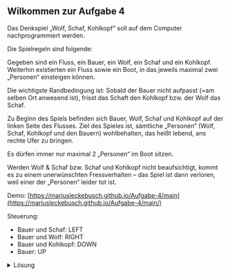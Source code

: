 ## Wilkommen zur Aufgabe 4

Das Denkspiel „Wolf, Schaf, Kohlkopf“ soll auf dem Computer nachprogrammiert werden.

Die Spielregeln sind folgende:

Gegeben sind ein Fluss, ein Bauer, ein Wolf, ein Schaf und ein Kohlkopf. Weiterhin existierten ein Fluss sowie ein Boot, in das jeweils maximal zwei „Personen“ einsteigen können.

Die wichtigste Randbedingung ist: Sobald der Bauer nicht aufpasst (=am selben Ort anwesend ist), frisst das Schaft den Kohlkopf bzw. der Wolf das Schaf.

Zu Beginn des Spiels befinden sich Bauer, Wolf, Schaf und Kohlkopf auf der linken Seite des Flusses. Ziel des Spieles ist, sämtliche „Personen“ (Wolf, Schaf, Kohlkopf und den Bauern) wohlbehalten, das heißt lebend, ans rechte Ufer zu bringen.

Es dürfen immer nur maximal 2 „Personen“ im Boot sitzen.

Werden Wolf & Schaf bzw. Schaf und Kohlkopf nicht beaufsichtigt, kommt es zu einem unerwünschten Fressverhalten – das Spiel ist dann verloren, weil einer der „Personen“ leider tot ist.

Demo: [https://mariusleckebusch.github.io/Aufgabe-4/main](https://mariusleckebusch.github.io/Aufgabe-4/main/)

Steuerung:
- Bauer und Schaf: LEFT
- Bauer und Wolf: RIGHT
- Bauer und Kohlkopf: DOWN
- Bauer: UP
<details>
  <summary>Lösung</summary>

- 1. Der Bauer überquert mit dem Schaf den Fluss und setzt es am anderen Ufer ab.
- 2. Der Bauer rudert anschließend allein zurück.
- 3. Der Bauer nimmt jetzt den Kohlkopf mit. Er setzt ihn am Ufer ab.
- 4. Damit das Schaf sich nicht über den Kohlkopf hermacht, nimmt er das Schaf auf seinem Rückweg wieder mit.
- 5. Der Bauer setzt jetzt das Schaf ab, nimmt den Wolf mit und lässt ihn am anderen Ufer mit dem Kohlkopf zurück.
- 6. Der Bauer rudert wieder allein zurück.
- 7. Der Bauer nimmt schließlich das Schaf mit.

<details>
  <summary>Lösung Keys</summary>
  
- 1. LEFT
- 2. UP
- 3. DOWN
- 4. LEFT
- 5. Right
- 6. UP
- 7. LEFT
</details>
</details>
